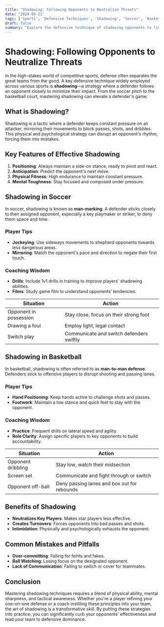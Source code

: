 ```yaml
---
title: "Shadowing: Following Opponents to Neutralize Threats"
date: "2024-05-21"
tags: ['Sports', 'Defensive Techniques', 'Shadowing', 'Soccer', 'Basketball', 'Coaching Tips']
draft: false
summary: "Explore the defensive technique of shadowing opponents to limit their influence on the game."
---
```


# Shadowing: Following Opponents to Neutralize Threats

In the high-stakes world of competitive sports, defense often separates the great teams from the good. A key defensive technique widely employed across various sports is **shadowing**—a strategy where a defender follows an opponent closely to minimize their impact. From the soccer pitch to the basketball court, mastering shadowing can elevate a defender's game.

## What is Shadowing?

Shadowing is a tactic where a defender keeps constant pressure on an attacker, mirroring their movements to block passes, shots, and dribbles. This physical and psychological strategy can disrupt an opponent's rhythm, forcing them into mistakes.

## Key Features of Effective Shadowing

1. **Positioning**: Always maintain a side-on stance, ready to pivot and react.
2. **Anticipation**: Predict the opponent's next move.
3. **Physical Fitness**: High endurance to maintain constant pressure.
4. **Mental Toughness**: Stay focused and composed under pressure.

## Shadowing in Soccer

In soccer, shadowing is known as **man-marking**. A defender sticks closely to their assigned opponent, especially a key playmaker or striker, to deny them space and time.

### Player Tips

- **Jockeying**: Use sideways movements to shepherd opponents towards less dangerous areas.
- **Mirroring**: Match the opponent's pace and direction to negate their first touch.

### Coaching Wisdom

- **Drills**: Include 1v1 drills in training to improve players' shadowing abilities.
- **Films**: Study game film to understand opponents’ tendencies.

| Situation            | Action                                    |
|----------------------|-------------------------------------------|
| Opponent in possession | Stay close, focus on their strong foot   |
| Drawing a foul       | Employ light, legal contact               |
| Switch play          | Communicate and switch defenders swiftly  |

## Shadowing in Basketball

In basketball, shadowing is often referred to as **man-to-man defense**. Defenders stick to offensive players to disrupt shooting and passing lanes.

### Player Tips

- **Hand Positioning**: Keep hands active to challenge shots and passes.
- **Footwork**: Maintain a low stance and quick feet to stay with the opponent.

### Coaching Wisdom

- **Practice**: Frequent drills on lateral speed and agility.
- **Role Clarity**: Assign specific players to key opponents to build accountability.

| Situation            | Action                                      |
|----------------------|---------------------------------------------|
| Opponent dribbling   | Stay low, watch their midsection            |
| Screen set           | Communicate and fight through or switch     |
| Opponent off-ball    | Deny passing lanes and box out for rebounds |

## Benefits of Shadowing

- **Neutralizes Key Players**: Makes star players less effective.
- **Creates Turnovers**: Forces opponents into bad passes and shots.
- **Intimidation**: Physically and psychologically exhausts the opponent.

## Common Mistakes and Pitfalls

- **Over-committing**: Falling for feints and fakes.
- **Ball Watching**: Losing focus on the designated opponent.
- **Lack of Communication**: Failing to switch or cover for teammates.

## Conclusion

Mastering shadowing techniques requires a blend of physical ability, mental sharpness, and tactical awareness. Whether you're a player refining your one-on-one defense or a coach instilling these principles into your team, the art of shadowing is a transformative skill. By putting these strategies into practice, you can significantly curb your opponents' effectiveness and lead your team to defensive dominance.